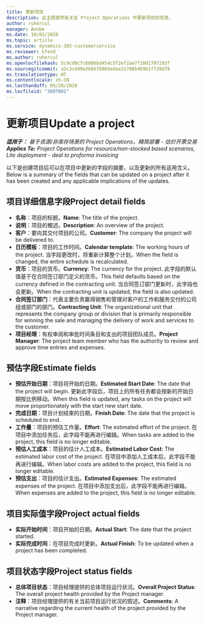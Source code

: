 ```yaml
---
title: 更新项目
description: 此主题提供有关在 Project Operations 中更新项目的信息。
author: ruhercul
manager: Annbe
ms.date: 10/01/2020
ms.topic: article
ms.service: dynamics-365-customerservice
ms.reviewer: kfend
ms.author: ruhercul
ms.openlocfilehash: 5c9cd0c7c6886bd454c5f2ef2ae7f20d1707293f
ms.sourcegitcommit: a2c3cd49a3b667b8b5edaa31788b4b9b1f728d78
ms.translationtype: HT
ms.contentlocale: zh-CN
ms.lasthandoff: 09/28/2020
ms.locfileid: "3897801"
---
```

# <a name="update-a-project"></a><span data-ttu-id="3c3a2-103">更新项目</span><span class="sxs-lookup"><span data-stu-id="3c3a2-103">Update a project</span></span>

<span data-ttu-id="3c3a2-104">_**适用于：** 基于资源/非库存场景的 Project Operations，精简部署 - 估价开票交易_</span><span class="sxs-lookup"><span data-stu-id="3c3a2-104">_**Applies To:** Project Operations for resource/non-stocked based scenarios, Lite deployment - deal to proforma invoicing_</span></span>

<span data-ttu-id="3c3a2-105">以下是创建项目后可以在项目中更新的字段的摘要，以及更新的所有适用含义。</span><span class="sxs-lookup"><span data-stu-id="3c3a2-105">Below is a summary of the fields that can be updated on a project after it has been created and any applicable implications of the updates.</span></span>

## <a name="project-detail-fields"></a><span data-ttu-id="3c3a2-106">项目详细信息字段</span><span class="sxs-lookup"><span data-stu-id="3c3a2-106">Project detail fields</span></span>

- <span data-ttu-id="3c3a2-107">**名称**：项目的标题。</span><span class="sxs-lookup"><span data-stu-id="3c3a2-107">**Name**: The title of the project.</span></span>
- <span data-ttu-id="3c3a2-108">**说明**：项目的概述。</span><span class="sxs-lookup"><span data-stu-id="3c3a2-108">**Description**: An overview of the project.</span></span>
- <span data-ttu-id="3c3a2-109">**客户**：要向其交付项目的公司。</span><span class="sxs-lookup"><span data-stu-id="3c3a2-109">**Customer**: The company the project will be delivered to.</span></span>
- <span data-ttu-id="3c3a2-110">**日历模板**：项目的工作时间。</span><span class="sxs-lookup"><span data-stu-id="3c3a2-110">**Calendar template**: The working hours of the project.</span></span> <span data-ttu-id="3c3a2-111">当字段更改时，将重新计算整个计划。</span><span class="sxs-lookup"><span data-stu-id="3c3a2-111">When the field is changed, the entire schedule is recalculated.</span></span>
- <span data-ttu-id="3c3a2-112">**货币**：项目的货币。</span><span class="sxs-lookup"><span data-stu-id="3c3a2-112">**Currency**: The currency for the project.</span></span> <span data-ttu-id="3c3a2-113">此字段的默认值基于在合同签订部门定义的货币。</span><span class="sxs-lookup"><span data-stu-id="3c3a2-113">This field defaults based on the currency defined in the contracting unit.</span></span> <span data-ttu-id="3c3a2-114">当合同签订部门更新时，此字段也会更新。</span><span class="sxs-lookup"><span data-stu-id="3c3a2-114">When the contracting unit is updated, the field is also updated.</span></span>
- <span data-ttu-id="3c3a2-115">**合同签订部门**：代表主要负责赢得销售和管理对客户的工作和服务交付的公司组或部门的部门。</span><span class="sxs-lookup"><span data-stu-id="3c3a2-115">**Contracting Unit**: The organizational unit that represents the company group or division that is primarily responsible for winning the sale and managing the delivery of work and services to the customer.</span></span> 
- <span data-ttu-id="3c3a2-116">**项目经理**：有权审阅和审批时间条目和支出的项目团队成员。</span><span class="sxs-lookup"><span data-stu-id="3c3a2-116">**Project Manager**: The project team member who has the authority to review and approve time entries and expenses.</span></span>

## <a name="estimate-fields"></a><span data-ttu-id="3c3a2-117">预估字段</span><span class="sxs-lookup"><span data-stu-id="3c3a2-117">Estimate fields</span></span>

- <span data-ttu-id="3c3a2-118">**预估开始日期**：项目将开始的日期。</span><span class="sxs-lookup"><span data-stu-id="3c3a2-118">**Estimated Start Date**: The date that the project will begin.</span></span> <span data-ttu-id="3c3a2-119">更新此字段后，项目上的所有任务都会按新的开始日期按比例移动。</span><span class="sxs-lookup"><span data-stu-id="3c3a2-119">When this field is updated, any tasks on the project will move proportionately with the start new start date.</span></span>
- <span data-ttu-id="3c3a2-120">**完成日期**：项目计划结束的日期。</span><span class="sxs-lookup"><span data-stu-id="3c3a2-120">**Finish Date**: The date that the project is scheduled to end.</span></span>
- <span data-ttu-id="3c3a2-121">**工作量**：项目的预估工作量。</span><span class="sxs-lookup"><span data-stu-id="3c3a2-121">**Effort**: The estimated effort of the project.</span></span> <span data-ttu-id="3c3a2-122">在项目中添加任务后，此字段不能再进行编辑。</span><span class="sxs-lookup"><span data-stu-id="3c3a2-122">When tasks are added to the project, this field is no longer editable.</span></span>
- <span data-ttu-id="3c3a2-123">**预估人工成本**：项目的估计人工成本。</span><span class="sxs-lookup"><span data-stu-id="3c3a2-123">**Estimated Labor Cost**: The estimated labor cost of the project.</span></span> <span data-ttu-id="3c3a2-124">在项目中添加人工成本后，此字段不能再进行编辑。</span><span class="sxs-lookup"><span data-stu-id="3c3a2-124">When labor costs are added to the project, this field is no longer editable.</span></span>
- <span data-ttu-id="3c3a2-125">**预估支出**：项目的估计支出。</span><span class="sxs-lookup"><span data-stu-id="3c3a2-125">**Estimated Expenses**: The estimated expenses of the project.</span></span> <span data-ttu-id="3c3a2-126">在项目中添加支出后，此字段不能再进行编辑。</span><span class="sxs-lookup"><span data-stu-id="3c3a2-126">When expenses are added to the project, this field is no longer editable.</span></span>

## <a name="project-actual-fields"></a><span data-ttu-id="3c3a2-127">项目实际值字段</span><span class="sxs-lookup"><span data-stu-id="3c3a2-127">Project actual fields</span></span>
- <span data-ttu-id="3c3a2-128">**实际开始时间**：项目开始的日期。</span><span class="sxs-lookup"><span data-stu-id="3c3a2-128">**Actual Start**: The date that the project started.</span></span>
- <span data-ttu-id="3c3a2-129">**实际完成时间**：在项目完成时更新。</span><span class="sxs-lookup"><span data-stu-id="3c3a2-129">**Actual Finish**: To be updated when a project has been completed.</span></span>

## <a name="project-status-fields"></a><span data-ttu-id="3c3a2-130">项目状态字段</span><span class="sxs-lookup"><span data-stu-id="3c3a2-130">Project status fields</span></span>

- <span data-ttu-id="3c3a2-131">**总体项目状态**：项目经理提供的总体项目运行状况。</span><span class="sxs-lookup"><span data-stu-id="3c3a2-131">**Overall Project Status**: The overall project health provided by the Project manager.</span></span>
- <span data-ttu-id="3c3a2-132">**注释**：项目经理提供的有关当前项目运行状况的叙述。</span><span class="sxs-lookup"><span data-stu-id="3c3a2-132">**Comments**: A narrative regarding the current health of the project provided by the Project manager.</span></span>

